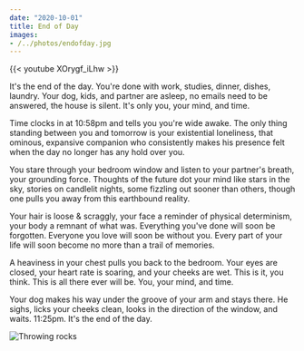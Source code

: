 ```yaml
---
date: "2020-10-01"
title: End of Day
images:
- /../photos/endofday.jpg
---
```


{{< youtube XOrygf_iLhw >}}

It's the end of the day. You're done with work, studies, dinner, dishes, laundry. Your dog, kids, and partner are asleep, no emails need to be answered, the house is silent. It's only you, your mind, and time.

Time clocks in at 10:58pm and tells you you're wide awake. The only thing standing between you and tomorrow is your existential loneliness, that ominous, expansive companion who consistently makes his presence felt when the day no longer has any hold over you.

You stare through your bedroom window and listen to your partner's breath, your grounding force. Thoughts of the future dot your mind like stars in the sky, stories on candlelit nights, some fizzling out sooner than others, though one pulls you away from this earthbound reality.

Your hair is loose & scraggly, your face a reminder of physical determinism, your body a remnant of what was. Everything you've done will soon be forgotten. Everyone you love will soon be without you. Every part of your life will soon become no more than a trail of memories.

A heaviness in your chest pulls you back to the bedroom. Your eyes are closed, your heart rate is soaring, and your cheeks are wet. This is it, you think. This is all there ever will be. You, your mind, and time.

Your dog makes his way under the groove of your arm and stays there. He sighs, licks your cheeks clean, looks in the direction of the window, and waits. 11:25pm. It's the end of the day.

![Throwing rocks](/../photos/endofday.jpg)